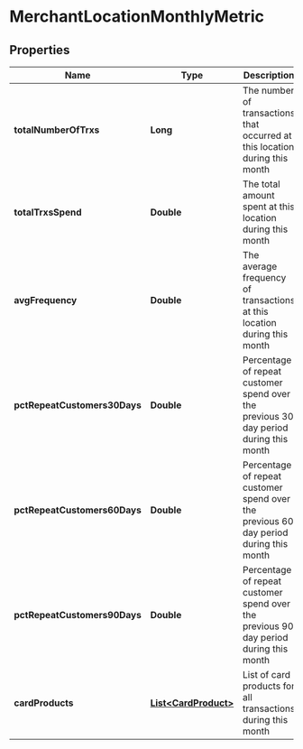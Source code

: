 
# MerchantLocationMonthlyMetric

## Properties
Name | Type | Description | Notes
------------ | ------------- | ------------- | -------------
**totalNumberOfTrxs** | **Long** | The number of transactions that occurred at this location during this month | 
**totalTrxsSpend** | **Double** | The total amount spent at this location during this month | 
**avgFrequency** | **Double** | The average frequency of transactions at this location during this month | 
**pctRepeatCustomers30Days** | **Double** | Percentage of repeat customer spend over the previous 30 day period during this month | 
**pctRepeatCustomers60Days** | **Double** | Percentage of repeat customer spend over the previous 60 day period during this month | 
**pctRepeatCustomers90Days** | **Double** | Percentage of repeat customer spend over the previous 90 day period during this month | 
**cardProducts** | [**List&lt;CardProduct&gt;**](CardProduct.md) | List of card products for all transactions during this month |  [optional]



